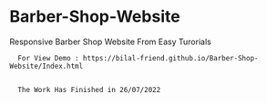 # Barber-Shop-Website
Responsive Barber Shop Website From Easy Turorials 

      For View Demo : https://bilal-friend.github.io/Barber-Shop-Website/Index.html 
      
      
      The Work Has Finished in 26/07/2022 
